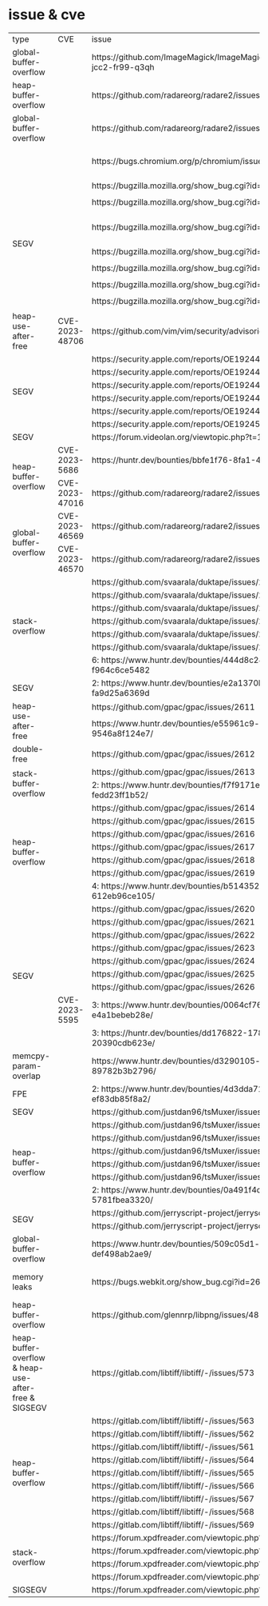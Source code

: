 # issue & cve
<table>
    <tr>
        <td>type</td>
        <td>CVE</td>
        <td>issue</td>
        <td>time</td>
        <td>project</td>
        <td>tool</td>
        <td>version</td>
        <td>source</td>
    </tr>
    <tr>
        <td rowspan="1">global-buffer-overflow</td>
        <td ></td>
        <td>https://github.com/ImageMagick/ImageMagick/security/advisories/GHSA-jcc2-fr99-q3qh</td>
        <td rowspan="1">2024.1.2</td>
        <td rowspan="1">ImageMagick</td>
        <td rowspan="1">magick</td>
        <td rowspan="1">7.1.1-25 (Beta)</td>
        <td rowspan="1">https://github.com/ImageMagick/ImageMagick</td>
    </tr>
    <tr>
        <td rowspan="1">heap-buffer-overflow</td>
        <td ></td>
        <td>https://github.com/radareorg/radare2/issues/22507</td>
        <td rowspan="1">2023.12.15</td>
        <td rowspan="2">radare2</td>
        <td rowspan="2">r2</td>
        <td rowspan="2">5.8.9 31617</td>
        <td rowspan="2">https://github.com/radareorg/radare2</td>
    </tr>
    <tr>
        <td rowspan="1">global-buffer-overflow</td>
        <td ></td>
        <td>https://github.com/radareorg/radare2/issues/22523</td>
        <td rowspan="1">2024.1.2</td>
    </tr>
    <tr>
        <td rowspan="1"></td>
        <td ></td>
        <td>https://bugs.chromium.org/p/chromium/issues/detail?id=1506948</td>
        <td rowspan="1">2023.12.1</td>
        <td rowspan="1">Chromium</td>
        <td rowspan="1">V8</td>
        <td rowspan="1">commit 8074952a2a6bb804c5028e37138da05c09ac208c (HEAD, origin/main, origin/HEAD)</td>
        <td rowspan="1">https://chromium.googlesource.com/chromium/</td>
    </tr>
    <tr>
        <td rowspan="7">SEGV</td>
        <td ></td>
        <td>https://bugzilla.mozilla.org/show_bug.cgi?id=1856649</td>
        <td rowspan="2">2023.10.3</td>
        <td rowspan="7">Mozilla</td>
        <td rowspan="7">Spidermonkey</td>
        <td rowspan="2">commit b0d28aecd58cbd2db00974db2ef8456856169fb4 (HEAD -> master, origin/master, origin/HEAD)</td>
        <td rowspan="7">https://github.com/mozilla/gecko-dev</td>
    </tr>
    <tr>
        <td ></td>
        <td>https://bugzilla.mozilla.org/show_bug.cgi?id=1856646</td>
    </tr>
    <tr>
        <td ></td>
        <td>https://bugzilla.mozilla.org/show_bug.cgi?id=1860721</td>
        <td >2023.10.24</td>
        <td >commit 81f368dab93fff035ce7fcc376e16990e89dd5ec (HEAD -> master, origin/master, origin/HEAD)</td>
    </tr>
        <td ></td>
        <td>https://bugzilla.mozilla.org/show_bug.cgi?id=1867471</td>
        <td >2023.11.30</td>
        <td rowspan="2">commit 6eb2ebcafb1b4a8576eb513e6cd2c61e3f3ae6dc (HEAD -> master, origin/master, origin/HEAD)</td>
    </tr>
    </tr>
        <td ></td>
        <td>https://bugzilla.mozilla.org/show_bug.cgi?id=1868095</td>
        <td >2023.12.4</td>
    </tr>
    </tr>
        <td ></td>
        <td>https://bugzilla.mozilla.org/show_bug.cgi?id=1871833</td>
        <td >2023.12.25</td>
        <td rowspan="2">commit 05178ae3d8ed27d47b340094de52bd3f572a5e1d (HEAD -> master, origin/master, origin/HEAD)</td>
    </tr>
    </tr>
        <td ></td>
        <td>https://bugzilla.mozilla.org/show_bug.cgi?id=1872633</td>
        <td >2024.1.2</td>
    </tr>
    <tr>
        <td rowspan="1">heap-use-after-free</td>
        <td >CVE-2023-48706</td>
        <td>https://github.com/vim/vim/security/advisories/GHSA-c8qm-x72m-q53q</td>
        <td rowspan="1">2023.11.20</td>
        <td rowspan="1">vim</td>
        <td rowspan="1">vim</td>
        <td rowspan="1">v9.0.2034</td>
        <td rowspan="1">https://github.com/vim/vim/</td>
    </tr>
    <tr>
        <td rowspan="6">SEGV</td>
        <td ></td>
        <td>https://security.apple.com/reports/OE1924480424134</td>
        <td rowspan="5">2023.11.20</td>
        <td rowspan="6">macOS</td>
        <td rowspan="6">libate.dylib</td>
        <td rowspan="6">macOS 13.6</td>
        <td rowspan="6">https://www.apple.com/</td>
    </tr>
    <tr>
        <td ></td>
        <td>https://security.apple.com/reports/OE1924480845324</td>
    </tr>
    <tr>
        <td ></td>
        <td>https://security.apple.com/reports/OE1924480429154</td>
    </tr>
    <tr>
        <td ></td>
        <td>https://security.apple.com/reports/OE1924480517883</td>
    </tr>
    <tr>
        <td ></td>
        <td>https://security.apple.com/reports/OE1924480320443</td>
    </tr>
    <tr>
        <td ></td>
        <td>https://security.apple.com/reports/OE1924500326942</td>
        <td rowspan="1">2023.11.25</td>
    </tr>
    <tr>
        <td>SEGV</td>
        <td ></td>
        <td>https://forum.videolan.org/viewtopic.php?t=163396</td>
        <td>2023.10.25</td>
        <td rowspan="1">VLC</td>
        <td rowspan="1">vlc-static</td>
        <td rowspan="1">3.0.19</td>
        <td rowspan="1">https://www.videolan.org/vlc/</td>
    </tr>
    <tr>
        <td rowspan="2">heap-buffer-overflow</td>
        <td >CVE-2023-5686</td>
        <td>https://huntr.dev/bounties/bbfe1f76-8fa1-4a8c-909d-65b16e970be0</td>
        <td>2023.10.18</td>
        <td rowspan="4">radare2</td>
        <td rowspan="4">r2/rabin2</td>
        <td rowspan="4">git.5.8.8-691-gb2de2288d8</td>
        <td rowspan="4">https://github.com/radareorg/radare2.git</td>
    </tr>
    <tr>
        <td >CVE-2023-47016</td>
        <td>https://github.com/radareorg/radare2/issues/22349</td>
        <td>2023.10.27</td>
    </tr>
    <tr>
        <td rowspan="2">global-buffer-overflow</td>
        <td >CVE-2023-46569</td>
        <td>https://github.com/radareorg/radare2/issues/22333</td>
        <td rowspan="2">2023.10.21</td>
    </tr>
    <tr>
        <td >CVE-2023-46570</td>
        <td>https://github.com/radareorg/radare2/issues/22334</td>
    </tr>
    <tr>
        <td rowspan="7">stack-overflow</td>
        <td ></td>
        <td>https://github.com/svaarala/duktape/issues/2548</td>
        <td rowspan="8">2023.10.11</td>
        <td rowspan="8">duktape</td>
        <td rowspan="8">duk</td>
        <td rowspan="8">commit 47eedc5d53cdab72c5933148496b91142d5f0940 (HEAD -> master, origin/master, origin/HEAD)​</td>
        <td rowspan="8">https://github.com/svaarala/duktape.git</td>
    </tr>
    <tr>
        <td ></td>
        <td>https://github.com/svaarala/duktape/issues/2549</td>
    </tr>
    <tr>
        <td ></td>
        <td>https://github.com/svaarala/duktape/issues/2550</td>
    </tr>
    <tr>
        <td ></td>
        <td>https://github.com/svaarala/duktape/issues/2551</td>
    </tr>
    <tr>
        <td ></td>
        <td>https://github.com/svaarala/duktape/issues/2552</td>
    </tr>
    <tr>
        <td ></td>
        <td>https://github.com/svaarala/duktape/issues/2553</td>
    </tr>
    <tr>
        <td ></td>
        <td>6: https://www.huntr.dev/bounties/444d8c24-c2b0-4a48-b076-f964c6ce5482</td>
    </tr>
    <tr>
        <td>SEGV</td>
        <td ></td>
        <td>2: https://www.huntr.dev/bounties/e2a1370b-fe6d-42cc-be51-fa9d25a6369d</td>
    </tr>
    <tr>
        <td rowspan="2">heap-use-after-free</td>
        <td ></td>
        <td>https://github.com/gpac/gpac/issues/2611</td>
        <td>2023.10.9</td>
        <td rowspan="23">gpac</td>
        <td rowspan="23">MP4Box</td>
        <td rowspan="23">2.3-DEV-rev566-g50c2ab06f-master</td>
        <td rowspan="23">https://github.com/gpac/gpac.git</td>
    </tr>
    <tr>
        <td ></td>
        <td>https://www.huntr.dev/bounties/e55961c9-ad52-437b-b796-9546a8f124e7/</td>
        <td>2023.10.12</td>
    </tr>
    <tr>
        <td>double-free</td>
        <td ></td>
        <td>https://github.com/gpac/gpac/issues/2612</td>
        <td>2023.10.9</td>
    </tr>
    <tr>
        <td rowspan="2">stack-buffer-overflow</td>
        <td ></td>
        <td>https://github.com/gpac/gpac/issues/2613</td>
        <td>2023.10.9</td>
    </tr>
    <tr>
        <td ></td>
        <td>2: https://www.huntr.dev/bounties/f7f9171e-661f-471f-aa2c-fedd23ff1b52/</td>
        <td>2023.10.12</td>
    </tr>
    <tr>
        <td rowspan="7">heap-buffer-overflow</td>
        <td ></td>
        <td>https://github.com/gpac/gpac/issues/2614</td>
        <td rowspan="6">2023.10.9</td>
    </tr>
    <tr>
        <td ></td>
        <td>https://github.com/gpac/gpac/issues/2615</td>
    </tr>
    <tr>
        <td ></td>
        <td>https://github.com/gpac/gpac/issues/2616</td>
    </tr>
    <tr>
        <td ></td>
        <td>https://github.com/gpac/gpac/issues/2617</td>
    </tr>
    <tr>
        <td ></td>
        <td>https://github.com/gpac/gpac/issues/2618</td>   
    </tr>
    <tr>     
        <td ></td>
        <td>https://github.com/gpac/gpac/issues/2619</td>
    </tr>
    <tr>     
        <td ></td>
        <td>4: https://www.huntr.dev/bounties/b514352a-d64b-4230-936d-612eb96ce105/</td>
        <td>2023.10.12</td>
    </tr>
    <tr>
        <td rowspan="9">SEGV</td>
        <td ></td>
        <td>https://github.com/gpac/gpac/issues/2620</td>
        <td rowspan="7">2023.10.9</td>
    </tr>
    <tr>
        <td ></td>
        <td>https://github.com/gpac/gpac/issues/2621</td>
    </tr>
    <tr>
        <td ></td>
        <td>https://github.com/gpac/gpac/issues/2622</td>
    </tr>
    <tr>
        <td ></td>
        <td>https://github.com/gpac/gpac/issues/2623</td>
    </tr>
    <tr>
        <td ></td>
        <td>https://github.com/gpac/gpac/issues/2624</td>
    </tr>
    <tr>
        <td ></td>
        <td>https://github.com/gpac/gpac/issues/2625</td>
    </tr>
    <tr>
        <td ></td>
        <td>https://github.com/gpac/gpac/issues/2626</td>
    </tr>
    <tr>
        <td>CVE-2023-5595</td>
        <td>3: https://www.huntr.dev/bounties/0064cf76-ece1-495d-82b4-e4a1bebeb28e/</td>
        <td>2023.10.12</td>
    </tr>
    <tr>
        <td ></td>
        <td>3: https://huntr.dev/bounties/dd176822-178f-43b0-bbeb-20390cdb623e/</td>
        <td>2023.10.15</td>
    </tr>
    <tr>
        <td>memcpy-param-overlap</td>
        <td ></td>
        <td>https://www.huntr.dev/bounties/d3290105-c964-4419-82d9-89782b3b2796/</td>
        <td>2023.10.12</td>
    </tr>
    <tr>
        <td>FPE</td>
        <td ></td>
        <td>2: https://www.huntr.dev/bounties/4d3dda71-1d2a-42ba-8f2e-ef83db85f8a2/</td>
        <td>2023.10.12</td>
    </tr>
    <tr>
        <td>SEGV</td>
        <td ></td>
        <td>https://github.com/justdan96/tsMuxer/issues/783</td>
        <td rowspan="6">2023.10.8</td>
        <td rowspan="7">tsMuxer</td>
        <td rowspan="7">tsMuxer</td>
        <td rowspan="7">commit 2539d074cd4da0547b97aedd8bc12252b973907c (HEAD -> master, tag: nightly-2023-10-05-01-55-56, origin/master, origin/HEAD)</td>
        <td rowspan="7">https://github.com/justdan96/tsMuxer.git</td>
    </tr>
    <tr>
        <td rowspan="6">heap-buffer-overflow</td>
        <td ></td>
        <td>https://github.com/justdan96/tsMuxer/issues/784</td>
    </tr>
    <tr>
        <td ></td>
        <td>https://github.com/justdan96/tsMuxer/issues/785</td>
    </tr>
    <tr>
        <td ></td>
        <td>https://github.com/justdan96/tsMuxer/issues/786</td>
    </tr>
    <tr>
        <td ></td>
        <td>https://github.com/justdan96/tsMuxer/issues/787</td>
    </tr>
    <tr>
        <td ></td>
        <td>https://github.com/justdan96/tsMuxer/issues/788</td>
    </tr>
    <tr>
        <td ></td>
        <td>2: https://www.huntr.dev/bounties/0a491f4d-b842-4cb9-aad6-5781fbea3320/</td>
        <td>2023.10.11</td>
    </tr>
    <tr>
        <td rowspan="2">SEGV</td>
        <td ></td>
        <td>https://github.com/jerryscript-project/jerryscript/issues/5101</td>
        <td rowspan="2">2023.10.4</td>
        <td rowspan="3">jerryscript-project</td>
        <td rowspan="3">jerry</td>
        <td rowspan="3">commit a588e4966175a190ec6350b2a3689d30ed017ec9 (HEAD -> master, origin/master, origin/HEAD)</td>
        <td rowspan="3">https://github.com/jerryscript-project/jerryscript</td>
    </tr>
    <tr>
        <td ></td>
        <td>https://github.com/jerryscript-project/jerryscript/issues/5102</td>
    </tr>
    <tr>
        <td>global-buffer-overflow</td>
        <td ></td>
        <td>https://www.huntr.dev/bounties/509c05d1-c0a9-4b4e-90f4-def498ab2ae9/</td>
        <td>2023.10.11</td>
    </tr>
    <tr>
        <td>memory leaks</td>
        <td ></td>
        <td>https://bugs.webkit.org/show_bug.cgi?id=262370</td>
        <td>2023.9.29</td>
        <td>Webkit</td>
        <td>JavaScriptCore</td>
        <td>commit 1242f2ee324a89ec535c86d2fe89a86b0e8a1e52 (HEAD -> main, origin/main, origin/HEAD)</td>
        <td>https://github.com/WebKit/WebKit.git</td>
    </tr>
    <tr>
        <td>heap-buffer-overflow</td>
        <td ></td>
        <td>https://github.com/glennrp/libpng/issues/481</td>
        <td>2023.6.14</td>
        <td>libpng</td>
        <td>pngimage</td>
        <td>v1.6.39</td>
        <td>https://github.com/glennrp/libpng</td>
    </tr>
    <tr>
        <td>heap-buffer-overflow & heap-use-after-free & SIGSEGV</td>
        <td ></td>
        <td>https://gitlab.com/libtiff/libtiff/-/issues/573</td>
        <td rowspan="10">2023.5.11</td>        
        <td rowspan="10">libtiff</td>
        <td rowspan="10">tiffcrop</td>
        <td rowspan="10">4.5.0</td>
        <td rowspan="10">https://gitlab.com/libtiff/libtiff</td>
    </tr>
    <tr>
        <td rowspan="9">heap-buffer-overflow</td>
        <td ></td>
        <td>https://gitlab.com/libtiff/libtiff/-/issues/563</td>
    </tr>
    <tr>
        <td ></td>
        <td>https://gitlab.com/libtiff/libtiff/-/issues/562</td>
    </tr>
    <tr>
        <td ></td>
        <td>https://gitlab.com/libtiff/libtiff/-/issues/561</td>
    </tr>
    <tr>
        <td ></td>
        <td>https://gitlab.com/libtiff/libtiff/-/issues/564</td>
    </tr>
    <tr>
        <td ></td>
        <td>https://gitlab.com/libtiff/libtiff/-/issues/565</td>
    </tr>
    <tr>
        <td ></td>
        <td>https://gitlab.com/libtiff/libtiff/-/issues/566</td>
    </tr>
    <tr>
        <td ></td>
        <td>https://gitlab.com/libtiff/libtiff/-/issues/567</td>
    </tr>
    <tr>
        <td ></td>
        <td>https://gitlab.com/libtiff/libtiff/-/issues/568</td>
    </tr>
    <tr>
        <td ></td>
        <td>https://gitlab.com/libtiff/libtiff/-/issues/569</td>
    </tr>
    <tr>
        <td rowspan="4">stack-overflow</td>
        <td ></td>
        <td>https://forum.xpdfreader.com/viewtopic.php?t=42378</td>
        <td rowspan="5">2022.12.26</td>
        <td rowspan="5">xpdfreader</td>
        <td rowspan="5">pdftotext</td>
        <td rowspan="5">4.04</td>
        <td rowspan="5">https://dl.xpdfreader.com/xpdf-latest.tar.gz</td>
    </tr>
    </tr>
        <td ></td>
        <td>https://forum.xpdfreader.com/viewtopic.php?t=42376</td>
    </tr>
    </tr>
        <td ></td>
        <td>https://forum.xpdfreader.com/viewtopic.php?t=42377</td>
    </tr>
    </tr>
        <td ></td>
        <td>https://forum.xpdfreader.com/viewtopic.php?t=42379</td>
    </tr>
    <tr>
        <td>SIGSEGV</td>
        <td ></td>
        <td>https://forum.xpdfreader.com/viewtopic.php?t=44307</td>
    </tr>
</table>

